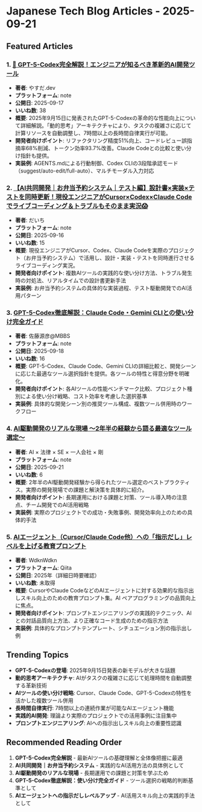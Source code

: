 # Japanese Tech Blog Articles - 2025-09-21

## Featured Articles

### 1. [🚀 GPT-5-Codex完全解説！エンジニアが知るべき革新的AI開発ツール](https://note.com/yasuda_forceai/n/n55cad26d8345)
- **著者**: やすだ.dev
- **プラットフォーム**: note
- **公開日**: 2025-09-17
- **いいね数**: 38
- **概要**: 2025年9月15日に発表されたGPT-5-Codexの革命的な性能向上について詳細解説。「動的思考」アーキテクチャにより、タスクの複雑さに応じて計算リソースを自動調整し、7時間以上の長時間自律実行が可能。
- **開発者向けポイント**: リファクタリング精度51%向上、コードレビュー誤指摘率68%削減、トークン効率93.7%改善。Claude Codeとの比較と使い分け指針も提供。
- **実装例**: AGENTS.mdによる行動制御、Codex CLIの3段階承認モード（suggest/auto-edit/full-auto）、マルチモーダル入力対応

### 2. [【AI共同開発｜お弁当予約システム｜テスト編】設計書×実装×テストを同時更新！現役エンジニアがCursor×Codex×Claude Codeでライブコーディング＆トラブルもそのまま実況😱](https://note.com/daichi_mu/n/ne4b831158168)
- **著者**: だいち
- **プラットフォーム**: note
- **公開日**: 2025-09-16
- **いいね数**: 15
- **概要**: 現役エンジニアがCursor、Codex、Claude Codeを実際のプロジェクト（お弁当予約システム）で活用し、設計・実装・テストを同時進行させるライブコーディング実況。
- **開発者向けポイント**: 複数AIツールの実践的な使い分け方法、トラブル発生時の対処法、リアルタイムでの設計書更新手法
- **実装例**: お弁当予約システムの具体的な実装過程、テスト駆動開発でのAI活用パターン

### 3. [GPT-5-Codex徹底解説：Claude Code・Gemini CLIとの使い分け完全ガイド](https://note.com/mbbs/n/n10fea4a4b811)
- **著者**: 佐藤源彦@MBBS
- **プラットフォーム**: note
- **公開日**: 2025-09-18
- **いいね数**: 16
- **概要**: GPT-5-Codex、Claude Code、Gemini CLIの詳細比較と、開発シーンに応じた最適なツール選択指針を提供。各ツールの特性と得意分野を明確化。
- **開発者向けポイント**: 各AIツールの性能ベンチマーク比較、プロジェクト種別による使い分け戦略、コスト効率を考慮した選択基準
- **実装例**: 具体的な開発シーン別の推奨ツール構成、複数ツール併用時のワークフロー

### 4. [AI駆動開発のリアルな現場 ～2年半の経験から語る最適なツール選定～](https://note.com/fugusaka/n/n87a4ea3d5596)
- **著者**: AI × 法律 × SE × 一人会社 × 剛
- **プラットフォーム**: note
- **公開日**: 2025-09-21
- **いいね数**: 6
- **概要**: 2年半のAI駆動開発経験から得られたツール選定のベストプラクティス。実際の開発現場での課題と解決策を具体的に紹介。
- **開発者向けポイント**: 長期運用における課題と対策、ツール導入時の注意点、チーム開発でのAI活用戦略
- **実装例**: 実際のプロジェクトでの成功・失敗事例、開発効率向上のための具体的手法

### 5. [AIエージェント（Cursor/Claude Code他）への「指示だし」レベルを上げる教育プロンプト](https://qiita.com/WdknWdkn/items/762e9020c9f4e84e3c51)
- **著者**: WdknWdkn
- **プラットフォーム**: Qiita
- **公開日**: 2025年（詳細日時要確認）
- **いいね数**: 未取得
- **概要**: CursorやClaude CodeなどのAIエージェントに対する効果的な指示出しスキル向上のための教育プロンプト集。AI ペアプログラミングの品質向上に焦点。
- **開発者向けポイント**: プロンプトエンジニアリングの実践的テクニック、AIとの対話品質向上方法、より正確なコード生成のための指示方法
- **実装例**: 具体的なプロンプトテンプレート、シチュエーション別の指示出し例

## Trending Topics
- **GPT-5-Codexの登場**: 2025年9月15日発表の新モデルが大きな話題
- **動的思考アーキテクチャ**: AIがタスクの複雑さに応じて処理時間を自動調整する革新技術
- **AIツールの使い分け戦略**: Cursor、Claude Code、GPT-5-Codexの特性を活かした複数ツール併用
- **長時間自律実行**: 7時間以上の連続作業が可能なAIエージェント機能
- **実践的AI開発**: 理論より実際のプロジェクトでの活用事例に注目集中
- **プロンプトエンジニアリング**: AIへの指示出しスキル向上の重要性認識

## Recommended Reading Order
1. **GPT-5-Codex完全解説** - 最新AIツールの基礎理解と全体像把握に最適
2. **AI共同開発｜お弁当予約システム** - 実践的なAI活用方法の具体例として
3. **AI駆動開発のリアルな現場** - 長期運用での課題と対策を学ぶため
4. **GPT-5-Codex徹底解説：使い分け完全ガイド** - ツール選択の戦略的判断基準として
5. **AIエージェントへの指示だしレベルアップ** - AI活用スキル向上の実践的手法として